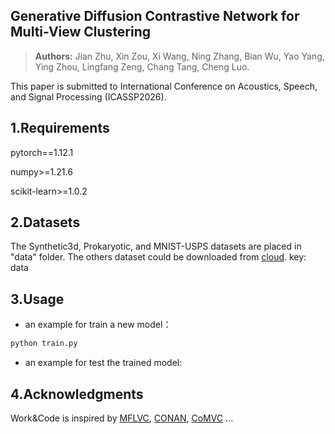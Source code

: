 ## Generative Diffusion Contrastive Network for Multi-View Clustering
> **Authors:**
Jian Zhu, Xin Zou, Xi Wang, Ning Zhang, Bian Wu, Yao Yang, Ying Zhou, Lingfang Zeng, Chang Tang, Cheng Luo. 

This paper is submitted to International Conference on Acoustics, Speech, and Signal Processing (ICASSP2026).


## 1.Requirements

pytorch==1.12.1

numpy>=1.21.6

scikit-learn>=1.0.2

## 2.Datasets

The Synthetic3d, Prokaryotic, and MNIST-USPS datasets are placed in "data" folder. The others dataset could be downloaded from [cloud](https://pan.baidu.com/s/1XNWW8UqTcPMkw9NpiKqvOQ). key: data

## 3.Usage

- an example for train a new model：

```bash
python train.py
```
- an example  for test the trained model:
  



## 4.Acknowledgments

Work&Code is inspired by [MFLVC](https://github.com/SubmissionsIn/MFLVC), [CONAN](https://github.com/Guanzhou-Ke/conan), [CoMVC](https://github.com/DanielTrosten/mvc) ... 



